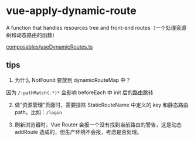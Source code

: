 # vue-apply-dynamic-route

A function that handles resources tree and front-end routes（一个处理资源树和动态路由的函数）

[composables/useDynamicRoutes.ts](./src/composables/useDynamicRoutes.ts)

## tips

1. 为什么 NotFound 要放到 dynamicRouteMap 中？

因为 `/:pathMatch(.*)*` 会影响 beforeEach 中 init 后的路由跳转

2. 做“资源管理”页面时，需要排除 StaticRouteName 中定义的 key 和静态路由 path，比如：`/login`

3. 刷新浏览器时，Vue Router 会报一个没有找到当前路由的警告，这是动态 addRoute 造成的，但生产环境不会报，考虑是否处理。

